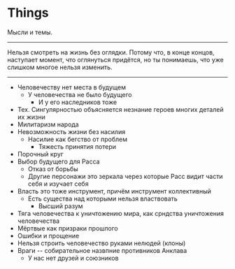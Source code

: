 # Things
Мысли и темы.

---

Нельзя смотреть на жизнь без оглядки.
Потому что, в конце концов, наступает момент, что оглянуться придётся,
но ты понимаешь, что уже слишком многое нельзя изменить.

---

- Человечеству нет места в будущем
  - У человечества не было будущего
    - И у его наследников тоже
- Тех. Сингулярностью объясняется незнание героев многих деталей их жизни
- Милитаризм народа
- Невозможность жизни без насилия
  - Насилие как бегство от проблем
    - Тяжесть принятия потери
- Порочный круг
- Выбор будущего для Расса
  - Отказ от борьбы
  - Другие персонажи это зеркала через которые Расс видит части себя и изучает себя
- Власть это тоже инструмент, причём инструмент коллективный
  - Есть существа над которыми нельзя властвовать
    - Высший разум
- Тяга человечества к уничтожению мира, как срндства уничтожения человечества
- Мёртвые как призраки прошлого
- Ошибки и прощение
- Нельзя строить человечество руками нелюдей (клоны)
- Враги -- собирательное назвпние противников Анклава
  - У нас нет друзей и союзников

